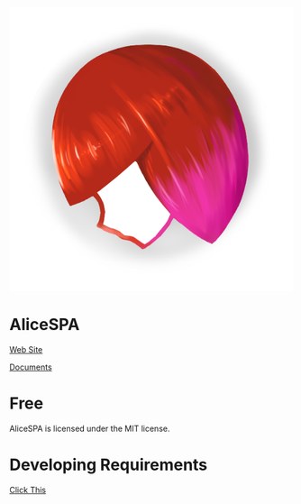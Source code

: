 ![Logo](https://github.com/TeamUnfinite/AliceSPA/blob/master/Documents/logo.png)

# AliceSPA
[Web Site](https://teamunfinite.github.io/AliceSPASite/)

[Documents](https://github.com/TeamUnfinite/AliceSPA/wiki)
# Free
AliceSPA is licensed under the MIT license.
# Developing Requirements
[Click This](https://github.com/TeamUnfinite/AliceSPA/wiki/1.-Developing-requirements)
